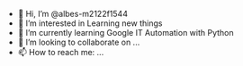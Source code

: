 - 👋 Hi, I’m @albes-m2122f1544
- 👀 I’m interested in Learning new things
- 🌱 I’m currently learning Google IT Automation with Python
- 💞️ I’m looking to collaborate on ...
- 📫 How to reach me: ...

<!---
albes-m2122f1544/albes-m2122f1544 is a ✨ special ✨ repository because its `README.md` (this file) appears on your GitHub profile.
You can click the Preview link to take a look at your changes.
--->
